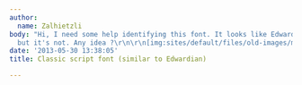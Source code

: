 ```yaml
---
author:
  name: Zalhietzli
body: "Hi, I need some help identifying this font. It looks like Edwardian script
  but it's not. Any idea ?\r\n\r\n[img:sites/default/files/old-images/mansart font1_4347.jpg]"
date: '2013-05-30 13:38:05'
title: Classic script font (similar to Edwardian)

---
```

